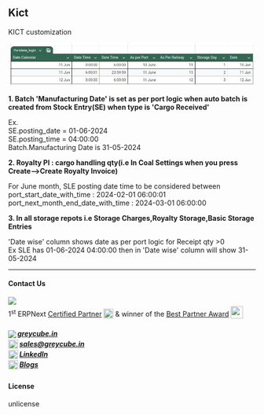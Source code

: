 ## Kict

KICT customization

![](assets/20240705_140409_2024-07-05_14-03.jpeg)

**1. Batch 'Manufacturing Date' is set as per port logic when auto batch is created from Stock Entry(SE) when type is 'Cargo Received'**

Ex. <br>
SE.posting_date = 01-06-2024 <br>
SE.posting_time = 04:00:00 <br>
Batch.Manufacturing Date is 31-05-2024 <br>

**2. Royalty PI : cargo handling qty(i.e In Coal Settings when you press Create-->Create Royalty Invoice)**

For June month, SLE posting date time to be considered between <br>
port_start_date_with_time : 2024-02-01 06:00:01 <br>
port_next_month_end_date_with_time : 2024-03-01 06:00:00 <br>

**3. In all storage repots i.e Storage Charges,Royalty Storage,Basic Storage Entries**

'Date wise' column shows date as per port logic for Receipt qty >0 <br>
Ex SLE has 01-06-2024 04:00:00 then in 'Date wise' column will show 31-05-2024 <br>

<hr>

#### Contact Us

<a href="https://greycube.in"><img src="https://greycube.in/files/greycube_logo09eade.jpg" width="250" height="auto"></a> <br>
1<sup>st</sup> ERPNext [Certified Partner](https://frappe.io/api/method/frappe.utils.print_format.download_pdf?doctype=Certification&name=PARTCRTF00002&format=Partner%20Certificate&no_letterhead=0&letterhead=Blank&settings=%7B%7D&_lang=en#toolbar=0)
<sub> <img src="https://greycube.in/files/certificate.svg" width="20" height="20"> </sub>
& winner of the [Best Partner Award](https://frappe.io/partners/india/greycube-technologies) <sub> <img src="https://greycube.in/files/award.svg" width="25" height="25"> </sub>

<h5>
<sub><img src="https://greycube.in/files/link.svg" width="20" height="auto"> </sub> <a href="https://greycube.in"> greycube.in</a><br>
<sub><img src="https://greycube.in/files/8665305_envelope_email_icon.svg" width="20" height="18"> </sub> <a href="mailto:sales@greycube.in"> 
 sales@greycube.in</a><br>
<sub><img src="https://greycube.in/files/linkedin1.svg" width="20" height="18"> </sub> <a href="https://www.linkedin.com/company/greycube-technologies"> LinkedIn</a><br>
<sub><img src="https://greycube.in/files/blog.svg" width="20" height="18"> </sub><a href="https://greycube.in/blog"> Blogs</a> </h5>

#### License

unlicense
